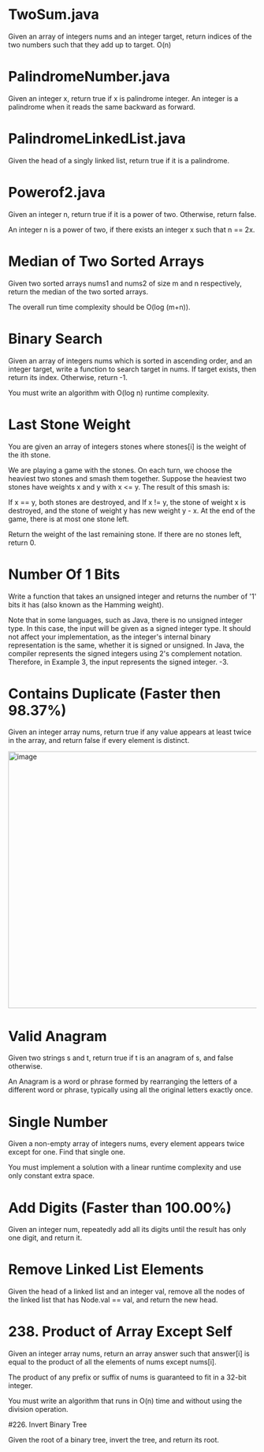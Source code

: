 # TwoSum.java

Given an array of integers nums and an integer target, return indices of the two numbers such that they add up to target. O(n)

# PalindromeNumber.java

Given an integer x, return true if x is palindrome integer.
An integer is a palindrome when it reads the same backward as forward.

# PalindromeLinkedList.java

Given the head of a singly linked list, return true if it is a palindrome.


# Powerof2.java

Given an integer n, return true if it is a power of two. Otherwise, return false.

An integer n is a power of two, if there exists an integer x such that n == 2x.


# Median of Two Sorted Arrays

Given two sorted arrays nums1 and nums2 of size m and n respectively, return the median of the two sorted arrays.

The overall run time complexity should be O(log (m+n)).

# Binary Search
Given an array of integers nums which is sorted in ascending order, and an integer target, write a function to search target in nums. If target exists, then return its index. Otherwise, return -1.

You must write an algorithm with O(log n) runtime complexity.


# Last Stone Weight

You are given an array of integers stones where stones[i] is the weight of the ith stone.

We are playing a game with the stones. On each turn, we choose the heaviest two stones and smash them together. Suppose the heaviest two stones have weights x and y with x <= y. The result of this smash is:

If x == y, both stones are destroyed, and
If x != y, the stone of weight x is destroyed, and the stone of weight y has new weight y - x.
At the end of the game, there is at most one stone left.

Return the weight of the last remaining stone. If there are no stones left, return 0.

# Number Of 1 Bits

Write a function that takes an unsigned integer and returns the number of '1' bits it has (also known as the Hamming weight).


Note that in some languages, such as Java, there is no unsigned integer type. In this case, the input will be given as a signed integer type. It should not affect your implementation, as the integer's internal binary representation is the same, whether it is signed or unsigned.
In Java, the compiler represents the signed integers using 2's complement notation. Therefore, in Example 3, the input represents the signed integer. -3.

#  Contains Duplicate (Faster then 98.37%) 

Given an integer array nums, return true if any value appears at least twice in the array, and return false if every element is distinct.

<img width="521" alt="image" src="https://user-images.githubusercontent.com/71595766/197177286-88a6253d-b361-4f1c-b3d3-07b902af7bd6.png">


# Valid Anagram

Given two strings s and t, return true if t is an anagram of s, and false otherwise.

An Anagram is a word or phrase formed by rearranging the letters of a different word or phrase, typically using all the original letters exactly once.

# Single Number

Given a non-empty array of integers nums, every element appears twice except for one. Find that single one.

You must implement a solution with a linear runtime complexity and use only constant extra space.

# Add Digits (Faster than 100.00%)

Given an integer num, repeatedly add all its digits until the result has only one digit, and return it.


# Remove Linked List Elements

Given the head of a linked list and an integer val, remove all the nodes of the linked list that has Node.val == val, and return the new head.


# 238. Product of Array Except Self

Given an integer array nums, return an array answer such that answer[i] is equal to the product of all the elements of nums except nums[i].

The product of any prefix or suffix of nums is guaranteed to fit in a 32-bit integer.

You must write an algorithm that runs in O(n) time and without using the division operation.


#226. Invert Binary Tree

Given the root of a binary tree, invert the tree, and return its root.


